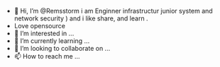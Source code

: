 - 👋 Hi, I’m @Remsstorm i am Enginner infrastructur junior system and network security ) and i like share, and learn .
- Love opensource
- 👀 I’m interested in ...
- 🌱 I’m currently learning ...
- 💞️ I’m looking to collaborate on ...
- 📫 How to reach me ...

<!---
Remsstorm/Remsstorm is a ✨ special ✨ repository because its `README.md` (this file) appears on your GitHub profile.
You can click the Preview link to take a look at your changes.
--->
